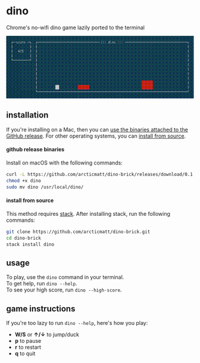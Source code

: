 # dino

Chrome's no-wifi dino game lazily ported to the terminal

![terminal-gif](./docs/img/dino.gif)

## installation 

If you're installing on a Mac, then you 
can [use the binaries attached to the GitHub release](#github-release-binaries). 
For other operating systems, you can [install from source](#install-from-source).

#### github release binaries

Install on macOS with the following commands:

```bash
curl -L https://github.com/arcticmatt/dino-brick/releases/download/0.1.0/dino-`uname -s`-`uname -m` -o dino
chmod +x dino
sudo mv dino /usr/local/dino/ 
```

#### install from source

This method requires [stack](https://docs.haskellstack.org/en/stable/README/#how-to-install). After installing stack, run
the following commands:

```bash
git clone https://github.com/arcticmatt/dino-brick.git
cd dino-brick
stack install dino
```

## usage 

To play, use the `dino` command in your terminal.   
To get help, run `dino --help`.  
To see your high score, run `dino --high-score`.

## game instructions

If you're too lazy to run `dino --help`, here's how you play:

* **W/S** or 	**&uarr;/&darr;** to jump/duck
* **p** to pause 
* **r** to restart 
* **q** to quit
